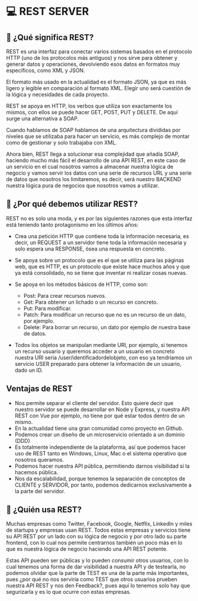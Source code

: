 # 💻 REST SERVER

## 🧠 ¿Qué significa REST?

REST es una interfaz para conectar varios sistemas basados en el protocolo HTTP (uno de los protocolos más antiguos) y nos sirve para obtener y generar datos y operaciones, devolviendo esos datos en formatos muy específicos, como XML y JSON.

El formato más usado en la actualidad es el formato JSON, ya que es más ligero y legible en comparación al formato XML. Elegir uno será cuestión de la lógica y necesidades de cada proyecto.

REST se apoya en HTTP, los verbos que utiliza son exactamente los mismos, con ellos se puede hacer GET, POST, PUT y DELETE. De aquí surge una alternativa a SOAP.

Cuando hablamos de SOAP hablamos de una arquitectura divididas por niveles que se utilizaba para hacer un servicio, es más complejo de montar como de gestionar y solo trabajaba con XML.

Ahora bien, REST llega a solucionar esa complejidad que añadía SOAP, haciendo mucho más fácil el desarrollo de una API REST, en este caso de un servicio en el cual nosotros vamos a almacenar nuestra lógica de negocio y vamos servir los datos con una serie de recursos URL y una serie de datos que nosotros los limitaremos, es decir, será nuestro BACKEND nuestra lógica pura de negocios que nosotros vamos a utilizar.

## 🧠 ¿Por qué debemos utilizar REST?

REST no es solo una moda, y es por las siguientes razones que esta interfaz está teniendo tanto protagonismo en los últimos años:

- Crea una petición HTTP que contiene toda la información necesaria, es decir, un REQUEST a un servidor tiene toda la información necesaria y solo espera una RESPONSE, ósea una respuesta en concreto.

- Se apoya sobre un protocolo que es el que se utiliza para las páginas web, que es HTTP, es un protocolo que existe hace muchos años y que ya está consolidado, no se tiene que inventar ni realizar cosas nuevas.

- Se apoya en los métodos básicos de HTTP, como son:

    - Post: Para crear recursos nuevos.
    - Get: Para obtener un lichado o un recurso en concreto.
    - Put: Para modificar.
    - Patch: Para modificar un recurso que no es un recurso de un dato, por ejemplo.
    - Delete: Para borrar un recurso, un dato por ejemplo de nuestra base de datos.

- Todos los objetos se manipulan mediante URI, por ejemplo, si tenemos un recurso usuario y queremos acceder a un usuario en concreto nuestra URI seria /user/identificadordelobjeto, con eso ya tendríamos un servicio USER preparado para obtener la información de un usuario, dado un ID.

## Ventajas de REST

 - Nos permite separar el cliente del servidor. Esto quiere decir que nuestro servidor se puede desarrollar en Node y Express, y nuestra API REST con Vue por ejemplo, no tiene por qué estar todos dentro de un mismo.
 - En la actualidad tiene una gran comunidad como proyecto en Github.
 - Podemos crear un diseño de un microservicio orientado a un dominio (DDD)
 - Es totalmente independiente de la plataforma, así que podemos hacer uso de REST tanto en Windows, Linux, Mac o el sistema operativo que nosotros queramos.
 - Podemos hacer nuestra API pública, permitiendo darnos visibilidad si la hacemos pública.
 - Nos da escalabilidad, porque tenemos la separación de conceptos de CLIENTE y SERVIDOR, por tanto, podemos dedicarnos exclusivamente a la parte del servidor.

 ## 🧠 ¿Quién usa REST?

 Muchas empresas como Twitter, Facebook, Google, Netflix, LinkedIn y miles de startups y empresas usan REST. Todos estas empresas y servicios tiene su API REST por un lado con su lógica de negocio y por otro lado su parte frontend, con lo cual nos permite centrarnos también un poco más en lo que es nuestra lógica de negocio haciendo una API REST potente.

Estas API pueden ser públicas y lo pueden consumir otros usuarios, con lo cual tenemos una forma de dar visibilidad a nuestra API y de testearla, no podemos olvidar que la parte de TEST es una de la parte más importantes, pues ¿por qué no nos serviría como TEST que otros usuarios prueben nuestra API REST y nos den Feedback?, pues aquí lo tenemos solo hay que segurizarla y es lo que ocurre con estas empresas.
